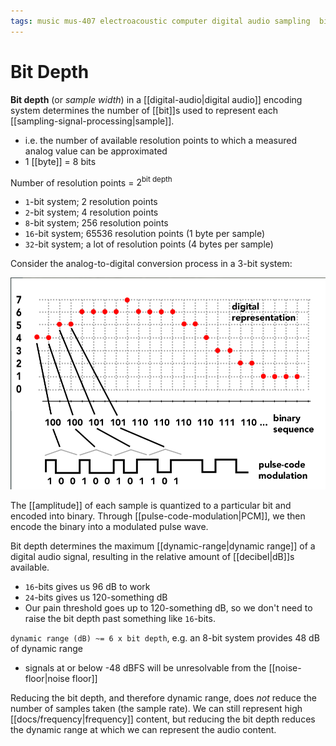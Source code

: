 ```yaml
---
tags: music mus-407 electroacoustic computer digital audio sampling  bit-depth dynamic-range quantization
---
```


# Bit Depth

**Bit depth** (or _sample width_) in a [[digital-audio|digital audio]] encoding system determines the number of [[bit]]s used to represent each [[sampling-signal-processing|sample]].

- i.e. the number of available resolution points to which a measured analog value can be approximated
- 1 [[byte]] = 8 bits

Number of resolution points = $2^{\text{bit depth}}$

- `1`-bit system; 2 resolution points
- `2`-bit system; 4 resolution points
- `8`-bit system; 256 resolution points
- `16`-bit system; 65536 resolution points (1 byte per sample)
- `32`-bit system; a lot of resolution points (4 bytes per sample)

Consider the analog-to-digital conversion process in a 3-bit system:

![Analog-to-digital conversion process in a 3-bit system](../attachments/analog-to-digital-conversion-3-bit.png)

The [[amplitude]] of each sample is quantized to a particular bit and encoded into binary. Through [[pulse-code-modulation|PCM]], we then encode the binary into a modulated pulse wave.

Bit depth determines the maximum [[dynamic-range|dynamic range]] of a digital audio signal, resulting in the relative amount of [[decibel|dB]]s available.

- `16`-bits gives us 96 dB to work
- `24`-bits gives us 120-something dB
- Our pain threshold goes up to 120-something dB, so we don't need to raise the bit depth past something like `16`-bits.

`dynamic range (dB) ~= 6 x bit depth`, e.g. an 8-bit system provides 48 dB of dynamic range

- signals at or below -48 dBFS will be unresolvable from the [[noise-floor|noise floor]]

Reducing the bit depth, and therefore dynamic range, does _not_ reduce the number of samples taken (the sample rate). We can still represent high [[docs/frequency|frequency]] content, but reducing the bit depth reduces the dynamic range at which we can represent the audio content.

